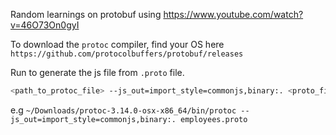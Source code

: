 Random learnings on protobuf using https://www.youtube.com/watch?v=46O73On0gyI

To download the `protoc` compiler, find your OS here `https://github.com/protocolbuffers/protobuf/releases`

Run to generate the js file from `.proto` file.
```bash
<path_to_protoc_file> --js_out=import_style=commonjs,binary:. <proto_file>
```
e.g `~/Downloads/protoc-3.14.0-osx-x86_64/bin/protoc --js_out=import_style=commonjs,binary:. employees.proto`
